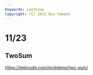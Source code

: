 ```yaml
---
Keywords: LeetCode
Copyright: (C) 2022 Ryu Yamada
---
```


# 11/23

## TwoSum
https://leetcode.com/problems/two-sum/


